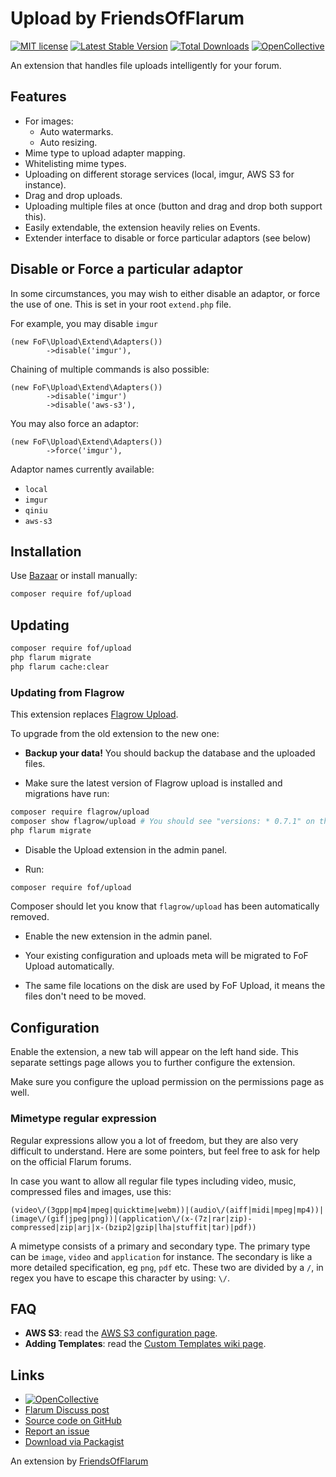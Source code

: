 # Upload by FriendsOfFlarum

[![MIT license](https://img.shields.io/badge/license-MIT-blue.svg)](https://github.com/FriendsOfFlarum/upload/blob/master/LICENSE.md) [![Latest Stable Version](https://img.shields.io/packagist/v/fof/upload.svg)](https://packagist.org/packages/fof/upload) [![Total Downloads](https://img.shields.io/packagist/dt/fof/upload.svg)](https://packagist.org/packages/fof/upload) [![OpenCollective](https://img.shields.io/badge/opencollective-fof-blue.svg)](https://opencollective.com/fof/donate)

An extension that handles file uploads intelligently for your forum.

## Features

- For images:
  - Auto watermarks.
  - Auto resizing.
- Mime type to upload adapter mapping.
- Whitelisting mime types.
- Uploading on different storage services (local, imgur, AWS S3 for instance).
- Drag and drop uploads.
- Uploading multiple files at once (button and drag and drop both support this).
- Easily extendable, the extension heavily relies on Events.
- Extender interface to disable or force particular adaptors (see below)

## Disable or Force a particular adaptor
In some circumstances, you may wish to either disable an adaptor, or force the use of one. This is set in your root `extend.php` file.

For example, you may disable `imgur`
```
(new FoF\Upload\Extend\Adapters())
        ->disable('imgur'),
```

Chaining of multiple commands is also possible:
```
(new FoF\Upload\Extend\Adapters())
        ->disable('imgur')
        ->disable('aws-s3'),
```

You may also force an adaptor:
```
(new FoF\Upload\Extend\Adapters())
        ->force('imgur'),
```

Adaptor names currently available:
- `local`
- `imgur`
- `qiniu`
- `aws-s3`

## Installation

Use [Bazaar](https://discuss.flarum.org/d/5151) or install manually:

```sh
composer require fof/upload
```

## Updating

```sh
composer require fof/upload
php flarum migrate
php flarum cache:clear
```

### Updating from Flagrow

This extension replaces [Flagrow Upload](https://packagist.org/packages/flagrow/upload).

To upgrade from the old extension to the new one:

- **Backup your data!** You should backup the database and the uploaded files.

- Make sure the latest version of Flagrow upload is installed and migrations have run:

```sh
composer require flagrow/upload
composer show flagrow/upload # You should see "versions: * 0.7.1" on the 4th line of output
php flarum migrate
```

- Disable the Upload extension in the admin panel.

- Run:

```sh
composer require fof/upload
```

Composer should let you know that `flagrow/upload` has been automatically removed.

- Enable the new extension in the admin panel.

- Your existing configuration and uploads meta will be migrated to FoF Upload automatically.

- The same file locations on the disk are used by FoF Upload, it means the files don't need to be moved.

## Configuration

Enable the extension, a new tab will appear on the left hand side. This separate settings page allows you to further configure the extension.

Make sure you configure the upload permission on the permissions page as well.

### Mimetype regular expression

Regular expressions allow you a lot of freedom, but they are also very difficult to understand. Here are some pointers, but feel free to ask
for help on the official Flarum forums.

In case you want to allow all regular file types including video, music, compressed files and images, use this:

```text
(video\/(3gpp|mp4|mpeg|quicktime|webm))|(audio\/(aiff|midi|mpeg|mp4))|(image\/(gif|jpeg|png))|(application\/(x-(7z|rar|zip)-compressed|zip|arj|x-(bzip2|gzip|lha|stuffit|tar)|pdf))
```

A mimetype consists of a primary and secondary type. The primary type can be `image`, `video` and `application` for instance.
The secondary is like a more detailed specification, eg `png`, `pdf` etc. These two are divided by a `/`, in regex you have to escape this character by using: `\/`.

## FAQ

-  __AWS S3__: read the [AWS S3 configuration page](https://github.com/FriendsOfFlarum/upload/wiki/aws-s3).
-  __Adding Templates__: read the [Custom Templates wiki page](https://github.com/FriendsOfFlarum/upload/wiki/Custom-Templates).

## Links

- [![OpenCollective](https://img.shields.io/badge/donate-friendsofflarum-44AEE5?style=for-the-badge&logo=open-collective)](https://opencollective.com/fof/donate)
- [Flarum Discuss post](https://discuss.flarum.org/d/4154)
- [Source code on GitHub](https://github.com/FriendsOfFlarum/upload)
- [Report an issue](https://github.com/FriendsOfFlarum/upload/issues)
- [Download via Packagist](https://packagist.org/packages/fof/upload)

An extension by [FriendsOfFlarum](https://github.com/FriendsOfFlarum)
